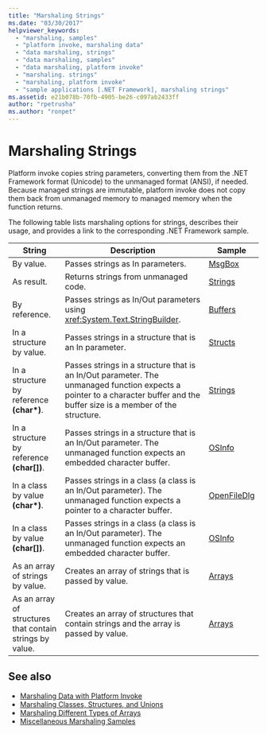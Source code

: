 ```yaml
---
title: "Marshaling Strings"
ms.date: "03/30/2017"
helpviewer_keywords: 
  - "marshaling, samples"
  - "platform invoke, marshaling data"
  - "data marshaling, strings"
  - "data marshaling, samples"
  - "data marshaling, platform invoke"
  - "marshaling. strings"
  - "marshaling, platform invoke"
  - "sample applications [.NET Framework], marshaling strings"
ms.assetid: e21b078b-70fb-4905-be26-c097ab2433ff
author: "rpetrusha"
ms.author: "ronpet"
---
```

# Marshaling Strings
Platform invoke copies string parameters, converting them from the .NET Framework format (Unicode) to the unmanaged format (ANSI), if needed. Because managed strings are immutable, platform invoke does not copy them back from unmanaged memory to managed memory when the function returns.  
  
 The following table lists marshaling options for strings, describes their usage, and provides a link to the corresponding .NET Framework sample.  
  
|String|Description|Sample|  
|------------|-----------------|------------|  
|By value.|Passes strings as In parameters.|[MsgBox](msgbox-sample.md)|  
|As result.|Returns strings from unmanaged code.|[Strings](https://docs.microsoft.com/previous-versions/dotnet/netframework-4.0/e765dyyy(v=vs.100))|  
|By reference.|Passes strings as In/Out parameters using <xref:System.Text.StringBuilder>.|[Buffers](https://docs.microsoft.com/previous-versions/dotnet/netframework-4.0/x3txb6xc(v=vs.100))|  
|In a structure by value.|Passes strings in a structure that is an In parameter.|[Structs](https://docs.microsoft.com/previous-versions/dotnet/netframework-4.0/eadtsekz(v=vs.100))|  
|In a structure by reference **(char\*)**.|Passes strings in a structure that is an In/Out parameter. The unmanaged function expects a pointer to a character buffer and the buffer size is a member of the structure.|[Strings](https://docs.microsoft.com/previous-versions/dotnet/netframework-4.0/e765dyyy(v=vs.100))|  
|In a structure by reference **(char[])**.|Passes strings in a structure that is an In/Out parameter. The unmanaged function expects an embedded character buffer.|[OSInfo](https://docs.microsoft.com/previous-versions/dotnet/netframework-4.0/795sy883(v=vs.100))|  
|In a class by value **(char\*)**.|Passes strings in a class (a class is an In/Out parameter). The unmanaged function expects a pointer to a character buffer.|[OpenFileDlg](https://docs.microsoft.com/previous-versions/dotnet/netframework-4.0/w5tyztk9(v=vs.100))|  
|In a class by value **(char[])**.|Passes strings in a class (a class is an In/Out parameter). The unmanaged function expects an embedded character buffer.|[OSInfo](https://docs.microsoft.com/previous-versions/dotnet/netframework-4.0/795sy883(v=vs.100))|  
|As an array of strings by value.|Creates an array of strings that is passed by value.|[Arrays](marshaling-different-types-of-arrays.md)|  
|As an array of structures that contain strings by value.|Creates an array of structures that contain strings and the array is passed by value.|[Arrays](marshaling-different-types-of-arrays.md)|  
  
## See also
- [Marshaling Data with Platform Invoke](marshaling-data-with-platform-invoke.md)
- [Marshaling Classes, Structures, and Unions](marshaling-classes-structures-and-unions.md)
- [Marshaling Different Types of Arrays](marshaling-different-types-of-arrays.md)
- [Miscellaneous Marshaling Samples](https://docs.microsoft.com/previous-versions/dotnet/netframework-4.0/ss9sb93t(v=vs.100))
